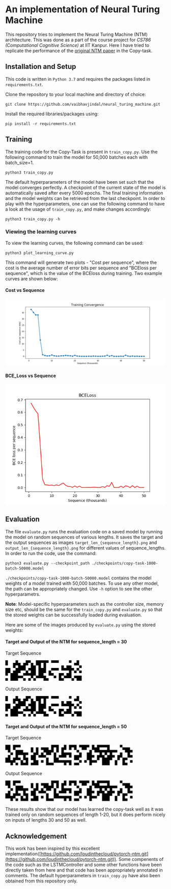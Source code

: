# An implementation of Neural Turing Machine
This repository tries to implement the Neural Turing Machine (NTM) architecture. This was done as a part of the course project for *CS786 (Computational Cognitive Science)* at IIT Kanpur. Here I have tried to replicate the performance of the [original NTM paper](https://arxiv.org/abs/1410.5401) in the Copy-task.

## Installation and Setup
This code is written in `Python 3.7` and requires the packages listed in `requirements.txt`.

Clone the repository to your local machine and directory of choice:
```
git clone https://github.com/vaibhavjindal/neural_turing_machine.git
```
Install the required libraries/packages using:
```
pip install -r requirements.txt
```

## Training 
The training code for the Copy-Task is present in `train_copy.py`. Use the following command to train the model for 50,000 batches each with batch_size=1.
```
python3 train_copy.py
```
The default hyperparameters of the model have been set such that the model converges perfectly. A checkpoint of the current state of the model is automatically saved after every 5000 epochs. The final training information and the model weights can be retrieved from the last checkpoint. In order to play with the hyperparameters, one can use the following command to have a look at the usage of `train_copy.py`, and make changes accordingly:
```
python3 train_copy.py -h
```

### Viewing the learning curves
To view the learning curves, the following command can be used:
```
python3 plot_learning_curve.py
```
This command will generate two plots - "Cost per sequence", where the cost is the average number of error bits per sequence and "BCEloss per sequence", which is the value of the BCEloss during training. Two example curves are shown below:
#### Cost vs Sequence
![cost_vs_seq](./results/cost_vs_seq.png)
#### BCE_Loss vs Sequence
![loss_vs_seq](./results/loss_vs_seq.png)


## Evaluation
The file `evaluate.py` runs the evaluation code on a saved model by running the model on random sequences of various lengths. It saves the target and the output sequences as images `target_len_{sequence_length}.png` and `output_len_{sequence_length}.png` for different values of sequence_lengths. In order to run the code, use the command:
```
python3 evaluate.py --checkpoint_path ./checkpoints/copy-task-1000-batch-50000.model
```
`./checkpoints/copy-task-1000-batch-50000.model` contains the model weights of a model trained with 50,000 batches. To use any other model, the path can be appropriately changed. Use `-h` option to see the other hyperparametrs.

**Note**: Model-specific hyperparameters such as the controller size, memory size etc, should be the same for the `train_copy.py` and `evaluate.py` so that the stored weights can be successfully loaded during evaluation.

Here are some of the images produced by `evaluate.py` using the stored weights:
#### Target and Output of the NTM for sequence_length = 30
Target Sequence


![target_30](./results/target_len_30.png)



Output Sequence


![out_30](./results/output_len_30.png)  
#### Target and Output of the NTM for sequence_length = 50
Target Sequence


![target_50](./results/target_len_50.png)


Output Sequence

![out_50](./results/output_len_50.png)

These results show that our model has learned the copy-task well as it was trained only on random sequences of length 1-20, but it does perform nicely on inputs of lengths 30 and 50 as well.

## Acknowledgement
This work has been inspired by this excellent implementation([https://github.com/loudinthecloud/pytorch-ntm.git](https://github.com/loudinthecloud/pytorch-ntm.git)). Some compenents of the code such as the LSTMController and some other functions have been directly taken from here and that code has been appropriately annotated in comments. The default hyperparameters in `train_copy.py` have also been obtained from this repository only.

